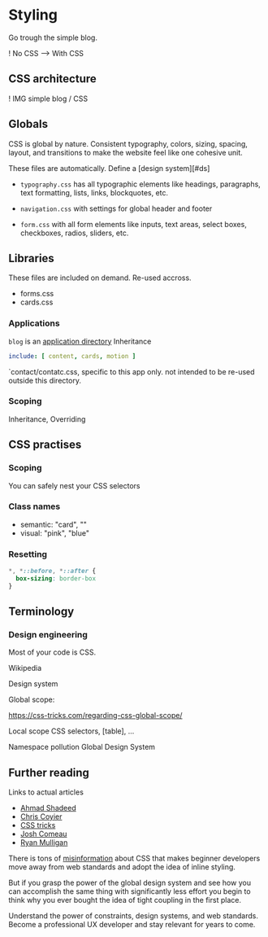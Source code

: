 
# Styling
Go trough the simple blog.

! No CSS --> With CSS



## CSS architecture

! IMG simple blog / CSS


## Globals
CSS is global by nature. Consistent typography, colors, sizing, spacing, layout, and transitions to make the website feel like one cohesive unit.

These files are automatically. Define a [design system][#ds]

- `typography.css` has all typographic elements like headings, paragraphs, text formatting, lists, links, blockquotes, etc.

- `navigation.css` with settings for global header and footer

- `form.css` with all form elements like inputs, text areas, select boxes, checkboxes, radios, sliders, etc.


## Libraries
These files are included on demand. Re-used accross.


- forms.css
- cards.css


### Applications
`blog` is an [application directory]()
Inheritance

``` yaml
include: [ content, cards, motion ]
```

`contact/contatc.css, specific to this app only. not intended to be re-used outside this directory.




### Scoping
Inheritance, Overriding




## CSS practises

### Scoping
You can safely nest your CSS selectors


### Class names

- semantic: "card", ""
- visual: "pink", "blue"


### Resetting
```css
*, *::before, *::after {
  box-sizing: border-box
}
```



## Terminology

[^de]:
  ### Design engineering
  Most of your code is CSS.

  Wikipedia


Design system


Global scope:


  https://css-tricks.com/regarding-css-global-scope/

  Local scope
    CSS selectors, [table], ...

  Namespace pollution
Global Design System


## Further reading
Links to actual articles

- [Ahmad Shadeed](//ishadeed.com/)
- [Chris Coyier](//chriscoyier.net/)
- [CSS tricks](//css-tricks.com/)
- [Josh Comeau](//www.joshwcomeau.com/)
- [Ryan Mulligan](//ryanmulligan.dev/blog/)


There is tons of [misinformation](/blog/tailwind-misinformation-engine/) about CSS that makes beginner developers move away from web standards and adopt the idea of inline styling.

But if you grasp the power of the global design system and see how you can accomplish the same thing with significantly less effort you begin to think why you ever bought the idea of tight coupling in the first place.

Understand the power of constraints, design systems, and web standards. Become a professional UX developer and stay relevant for years to come.




